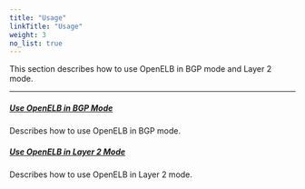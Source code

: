 ```yaml
---
title: "Usage"
linkTitle: "Usage"
weight: 3
no_list: true
---
```


This section describes how to use OpenELB in BGP mode and Layer 2 mode.

---

##### **[Use OpenELB in BGP Mode](/docs/getting-started/usage/use-openelb-in-bgp-mode/)**

Describes how to use OpenELB in BGP mode.

##### **[Use OpenELB in Layer 2 Mode](/docs/getting-started/usage/use-openelb-in-layer-2-mode/)**

Describes how to use OpenELB in Layer 2 mode.